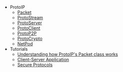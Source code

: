 - ProtoIP
  - [Packet](Packet.md)
  - [ProtoStream](ProtoStream.md)
  - [ProtoServer](Server.md)
  - [ProtoClient](Client.md)
  - [ProtoP2P](Peer.md)
  - [ProtoCrypto](Crypto.md)
  - [NetPod](NetPod.md)
- Tutorials
  - [Understanding how ProtoIP's Packet class works](packet-tutorial.md)
  - [Client-Server Application](client-server.md)
  - [Secure Protocols](secure-protocols.md)
